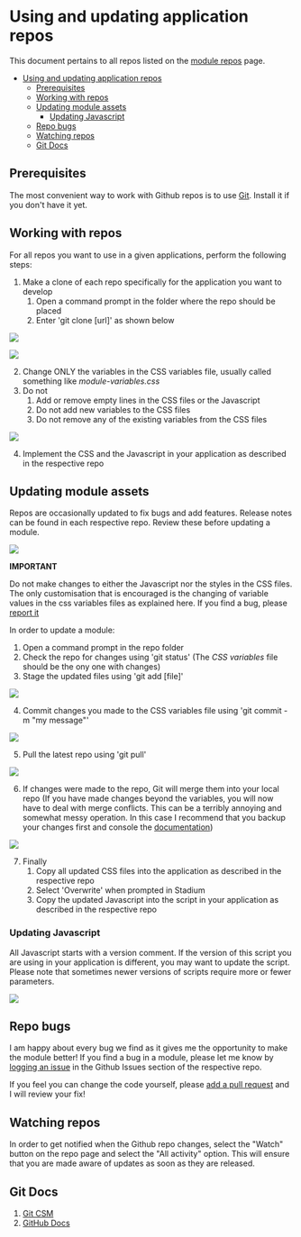 # Using and updating application repos

This document pertains to all repos listed on the [module repos](https://github.com/stadium-software/modules) page. 

- [Using and updating application repos](#using-and-updating-application-repos)
  - [Prerequisites](#prerequisites)
  - [Working with repos](#working-with-repos)
  - [Updating module assets](#updating-module-assets)
    - [Updating Javascript](#updating-javascript)
  - [Repo bugs](#repo-bugs)
  - [Watching repos](#watching-repos)
  - [Git Docs](#git-docs)

## Prerequisites
The most convenient way to work with Github repos is to use [Git](https://education.github.com/git-cheat-sheet-education.pdf). Install it if you don't have it yet. 

## Working with repos
For all repos you want to use in a given applications, perform the following steps:

1. Make a clone of each repo specifically for the application you want to develop
   1. Open a command prompt in the folder where the repo should be placed
   2. Enter 'git clone \[url]' as shown below

![](images/GitClone.png)

![](images/WindowsExplorer.png)

2. Change ONLY the variables in the CSS variables file, usually called something like *module-variables.css*
3. Do not 
   1. Add or remove empty lines in the CSS files or the Javascript
   2. Do not add new variables to the CSS files
   3. Do not remove any of the existing variables from the CSS files

![](images/EditableElements.png)

4. Implement the CSS and the Javascript in your application as described in the respective repo

## Updating module assets
Repos are occasionally updated to fix bugs and add features. Release notes can be found in each respective repo. Review these before updating a module. 

![](images/VersionInfo.png)

**IMPORTANT**

Do not make changes to either the Javascript nor the styles in the CSS files. The only customisation that is encouraged is the changing of variable values in the css variables files as explained here. If you find a bug, please [report it](#repo-bugs)

In order to update a module:

1. Open a command prompt in the repo folder
2. Check the repo for changes using 'git status' (The *CSS variables* file should be the ony one with changes)
3. Stage the updated files using 'git add \[file]'

![](images/GitAddFile.png)

4. Commit changes you made to the CSS variables file using 'git commit -m "my message"'

![](images/GitCommit_.png)

5. Pull the latest repo using 'git pull'

![](images/GitPull.png)

6. If changes were made to the repo, Git will merge them into your local repo (If you have made changes beyond the variables, you will now have to deal with merge conflicts. This can be a terribly annoying and somewhat messy operation. In this case I recommend that you backup your changes first and console the [documentation](https://git-scm.com/docs/git-merge))

![](images/GitPullWithMerge.png)

7. Finally
   1. Copy all updated CSS files into the application as described in the respective repo
   2. Select 'Overwrite' when prompted in Stadium
   3. Copy the updated Javascript into the script in your application as described in the respective repo

### Updating Javascript
All Javascript starts with a version comment. If the version of this script you are using in your application is different, you may want to update the script. Please note that sometimes newer versions of scripts require more or fewer parameters. 

![](images/ScriptVersions.png)

## Repo bugs
I am happy about every bug we find as it gives me the opportunity to make the module better! If you find a bug in a module, please let me know by [logging an issue](https://docs.github.com/en/issues/tracking-your-work-with-issues/creating-an-issue) in the Github Issues section of the respective repo. 
 
If you feel you can change the code yourself, please [add a pull request](https://docs.github.com/en/pull-requests/collaborating-with-pull-requests/incorporating-changes-from-a-pull-request/merging-a-pull-request-with-a-merge-queue#adding-a-pull-request-to-a-merge-queue) and I will review your fix! 

## Watching repos
In order to get notified when the Github repo changes, select the "Watch" button on the repo page and select the "All activity" option. This will ensure that you are made aware of updates as soon as they are released. 

## Git Docs
1. [Git CSM](https://git-scm.com/docs)
2. [GitHub Docs](https://docs.github.com/en)